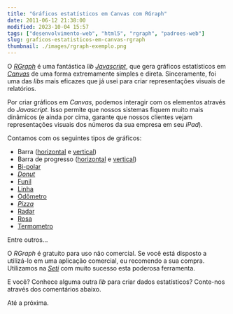 ```yaml
---
title: "Gráficos estatísticos em Canvas com RGraph"
date: 2011-06-12 21:38:00
modified: 2023-10-04 15:57
tags: ["desenvolvimento-web", "html5", "rgraph", "padroes-web"]
slug: graficos-estatisticos-em-canvas-rgraph
thumbnail: ./images/rgraph-exemplo.png
---
```


O [_RGraph_] é uma fantástica _lib_ [*Javascript*][], que gera
gráficos estatísticos em [*Canvas*][] de uma forma extremamente simples
e direta. Sinceramente, foi uma das _libs_ mais eficazes que já usei
para criar representações visuais de relatórios.

Por criar gráficos em _Canvas_, podemos interagir com os elementos
através do _Javascript_. Isso permite que nossos sistemas fiquem muito
mais dinâmicos (e ainda por cima, garante que nossos clientes vejam
representações visuais dos números da sua empresa em seu _iPad_).

Contamos com os seguintes tipos de gráficos:

- Barra ([horizontal][] e [vertical][])
- Barra de progresso ([horizontal][1] e [vertical][2])
- [Bi-polar][]
- [*Donut*][]
- [Funil][]
- [Linha][]
- [Odômetro][]
- [*Pizza*][]
- [Radar][]
- [Rosa][]
- [Termometro][]

Entre outros…

O _RGraph_ é gratuito para uso não comercial. Se você está disposto a
utilizá-lo em uma aplicação comercial, eu recomendo a sua compra.
Utilizamos na [*Seti*][] com muito sucesso esta poderosa ferramenta.

E você? Conhece alguma outra _lib_ para criar dados estatísticos?
Conte-nos através dos comentários abaixo.

Até a próxima.

[*web*]: /tag/desenvolvimento-web.html "Leia mais sobre Web"
[_rgraph_]: http://www.rgraph.net/ "RGraph: HTML5 canvas graph library based on the HTML5 canvas tag"
[*javascript*]: /tag/javascript.html "Leia mais sobre Javascript"
[*canvas*]: /tag/html5.html "Leia mais sobre HTML5"
[horizontal]: http://www.rgraph.net/examples/hbar.html "Veja exemplo de gráfico de barra horizontal"
[vertical]: http://www.rgraph.net/examples/bar.html "Veja exemplo de gráfico de barra vertical"
[1]: http://www.rgraph.net/examples/hprogress.html "Veja exemplo de barra de progresso horizontal"
[2]: http://www.rgraph.net/examples/vprogress.html "Veja exemplo de barra de progresso vertical"
[bi-polar]: http://www.rgraph.net/examples/bipolar.html "Veja exemplo de gráfico bipolar"
[*donut*]: http://www.rgraph.net/examples/donut.html "Veja exemplo de gráfico de donut"
[funil]: http://www.rgraph.net/examples/funnel.html "Veja exemplo de gráfico de funil"
[linha]: http://www.rgraph.net/examples/line.html "Veja exemplo de gráfico de linha"
[odômetro]: http://www.rgraph.net/examples/odo.html "Veja exemplo de gráfico de odômetro"
[*pizza*]: http://www.rgraph.net/examples/pie.html "Veja exemplo de gráfico em pizza"
[radar]: http://www.rgraph.net/examples/tradar.html "Veja exemplo de gráfico em forma de radar"
[rosa]: http://www.rgraph.net/examples/rose.html "Veja exemplo de gráfico de rosa"
[termometro]: http://www.rgraph.net/examples/thermometer.html "Veja exemplo de gráfico em forma de termometro"
[*seti*]: http://www.setinet.com.br/ "Seti - Internet Controlada"
